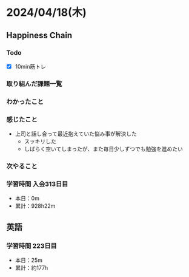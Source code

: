 # 2024/04/18(木)

## Happiness Chain

### Todo

- [x] 10min筋トレ

### 取り組んだ課題一覧

### わかったこと

### 感じたこと

- 上司と話し合って最近抱えていた悩み事が解決した
  - スッキリした
  - しばらく空いてしまったが、また毎日少しずつでも勉強を進めたい

### 次やること

### 学習時間 入会313日目

- 本日：0m
- 累計：928h22m

## 英語

### 学習時間 223日目

- 本日：25m
- 累計：約177h

